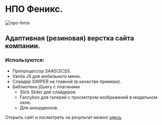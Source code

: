 # НПО Феникс.

![npo-fenix](https://user-images.githubusercontent.com/90776708/225572574-40261201-82c6-43d1-adbe-30b18993bc31.jpg)

## Адаптивная (резиновая) верстка сайта компании.
### Используются:
* Препроцессор SAAS\SCSS.
* Vanila JS для мобильного меню.
* Слайдер SWIPER на главной (в качестве примера).
* Библиотека jQuery c плагинами 
    * Slick Slider для слайдеров.   
    * Fancybox для галерей с просмотром изображений в модальном окне.
    * Для аккордеонов.
    
Открыть сайт и посмотреть на результат можно [здесь](https://old-yaryi.github.io/npo-fenix/)
